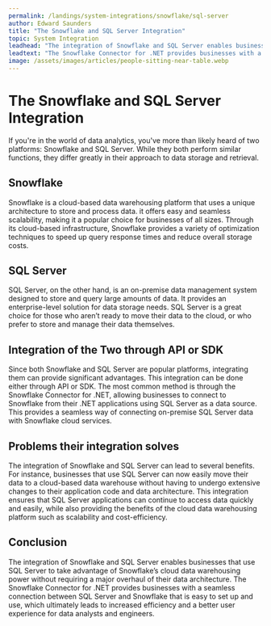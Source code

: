 ```yaml
---
permalink: /landings/system-integrations/snowflake/sql-server
author: Edward Saunders
title: "The Snowflake and SQL Server Integration"
topic: System Integration
leadhead: "The integration of Snowflake and SQL Server enables businesses that use SQL Server to take advantage of Snowflake’s cloud data warehousing power without requiring a major overhaul of their data architecture"
leadtext: "The Snowflake Connector for .NET provides businesses with a seamless connection between SQL Server and Snowflake that is easy to set up and use, which ultimately leads to increased efficiency and a better user experience for data analysts and engineers."
image: /assets/images/articles/people-sitting-near-table.webp
---
```

<div class="arttext">	<h1>The Snowflake and SQL Server Integration</h1>
	<p>If you're in the world of data analytics, you've more than likely heard of two platforms: Snowflake and SQL Server. While they both perform similar functions, they differ greatly in their approach to data storage and retrieval.</p>
	<h2>Snowflake</h2>
	<p>Snowflake is a cloud-based data warehousing platform that uses a unique architecture to store and process data. it offers easy and seamless scalability, making it a popular choice for businesses of all sizes. Through its cloud-based infrastructure, Snowflake provides a variety of optimization techniques to speed up query response times and reduce overall storage costs.</p>
	<h2>SQL Server</h2>
	<p>SQL Server, on the other hand, is an on-premise data management system designed to store and query large amounts of data. It provides an enterprise-level solution for data storage needs. SQL Server is a great choice for those who aren’t ready to move their data to the cloud, or who prefer to store and manage their data themselves.</p>
	<h2>Integration of the Two through API or SDK</h2>
	<p>Since both Snowflake and SQL Server are popular platforms, integrating them can provide significant advantages. This integration can be done either through API or SDK. The most common method is through the Snowflake Connector for .NET, allowing businesses to connect to Snowflake from their .NET applications using SQL Server as a data source. This provides a seamless way of connecting on-premise SQL Server data with Snowflake cloud services.</p>
	<h2>Problems their integration solves</h2>
	<p>The integration of Snowflake and SQL Server can lead to several benefits. For instance, businesses that use SQL Server can now easily move their data to a cloud-based data warehouse without having to undergo extensive changes to their application code and data architecture. This integration ensures that SQL Server applications can continue to access data quickly and easily, while also providing the benefits of the cloud data warehousing platform such as scalability and cost-efficiency.</p>
	<h2>Conclusion</h2>
	<p>The integration of Snowflake and SQL Server enables businesses that use SQL Server to take advantage of Snowflake’s cloud data warehousing power without requiring a major overhaul of their data architecture. The Snowflake Connector for .NET provides businesses with a seamless connection between SQL Server and Snowflake that is easy to set up and use, which ultimately leads to increased efficiency and a better user experience for data analysts and engineers.</p>
</div>